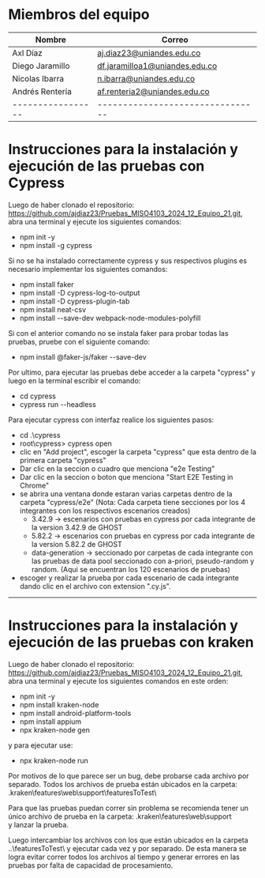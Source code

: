 # Miembros del equipo

| Nombre            | Correo                           |
| ----------------- | -------------------------------- |
| Axl Díaz          | aj.diaz23@uniandes.edu.co        |
| Diego Jaramillo   | df.jaramilloa1@uniandes.edu.co   |
| Nicolas Ibarra    | n.ibarra@uniandes.edu.co         |
| Andrés Rentería   | af.renteria2@uniandes.edu.co     |
| ----------------- | -------------------------------- |

# Instrucciones para la instalación y ejecución de las pruebas con Cypress

Luego de haber clonado el repositorio: https://github.com/ajdiaz23/Pruebas_MISO4103_2024_12_Equipo_21.git,
abra una terminal y ejecute los siguientes comandos:

- npm init -y
- npm install -g cypress

Si no se ha instalado correctamente cypress y sus respectivos plugins es necesario implementar los siguientes comandos:

- npm install faker
- npm install -D cypress-log-to-output
- npm install -D cypress-plugin-tab
- npm install neat-csv
- npm install --save-dev webpack-node-modules-polyfill

Si con el anterior comando no se instala faker para probar todas las pruebas, pruebe con el siguiente comando:

- npm install @faker-js/faker --save-dev

Por ultimo,  para ejecutar las pruebas debe acceder a la carpeta "cypress" y luego en la terminal escribir el comando:
- cd cypress
- cypress run --headless

Para ejecutar cypress con interfaz realice los siguientes pasos:

- cd .\cypress
- root\cypress> cypress open
- clic en "Add project", escoger la carpeta "cypress" que esta dentro de la primera carpeta "cypress"
- Dar clic en la seccion o cuadro que menciona "e2e Testing"
- Dar clic en la seccion o boton que menciona "Start E2E Testing in Chrome"
- se abrira una ventana donde estaran varias carpetas dentro de la carpeta "cypress/e2e"
    (Nota: Cada carpeta tiene secciones por los 4 integrantes con los respectivos escenarios creados)
    - 3.42.9 -> escenarios con pruebas en cypress por cada integrante de la version 3.42.9 de GHOST
    - 5.82.2 -> escenarios con pruebas en cypress por cada integrante de la version 5.82.2 de GHOST
    - data-generation -> seccionado por carpetas de cada integrante con las pruebas de data pool seccionado con a-priori, pseudo-random y random. (Aqui se encuentran los 120 escenarios de pruebas)
- escoger y realizar la prueba por cada escenario de cada integrante dando clic en el archivo con extension ".cy.js". 

---

# Instrucciones para la instalación y ejecución de las pruebas con kraken

Luego de haber clonado el repositorio: https://github.com/ajdiaz23/Pruebas_MISO4103_2024_12_Equipo_21.git,
abra una terminal y ejecute los siguientes comandos en este orden:

- npm init -y
- npm install kraken-node
- npm install android-platform-tools
- npm install appium
- npx kraken-node gen

y para ejecutar use:

- npx kraken-node run

Por motivos de lo que parece ser un bug, debe probarse cada archivo por separado. Todos los archivos de prueba están ubicados en la carpeta:
.kraken\features\web\support\featuresToTest\

Para que las pruebas puedan correr sin problema se recomienda tener un único archivo de prueba en la carpeta:
.kraken\features\web\support\
y lanzar la prueba.

Luego intercambiar los archivos con los que están ubicados en la carpeta ..\featuresToTest\ y ejecutar cada vez y por separado.
De esta manera se logra evitar correr todos los archivos al tiempo y generar errores en las pruebas por falta de capacidad de procesamiento.
